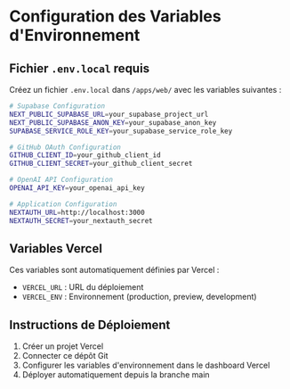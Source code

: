 # Configuration des Variables d'Environnement

## Fichier `.env.local` requis

Créez un fichier `.env.local` dans `/apps/web/` avec les variables suivantes :

```bash
# Supabase Configuration
NEXT_PUBLIC_SUPABASE_URL=your_supabase_project_url
NEXT_PUBLIC_SUPABASE_ANON_KEY=your_supabase_anon_key
SUPABASE_SERVICE_ROLE_KEY=your_supabase_service_role_key

# GitHub OAuth Configuration
GITHUB_CLIENT_ID=your_github_client_id
GITHUB_CLIENT_SECRET=your_github_client_secret

# OpenAI API Configuration
OPENAI_API_KEY=your_openai_api_key

# Application Configuration
NEXTAUTH_URL=http://localhost:3000
NEXTAUTH_SECRET=your_nextauth_secret
```

## Variables Vercel

Ces variables sont automatiquement définies par Vercel :
- `VERCEL_URL` : URL du déploiement
- `VERCEL_ENV` : Environnement (production, preview, development)

## Instructions de Déploiement

1. Créer un projet Vercel
2. Connecter ce dépôt Git
3. Configurer les variables d'environnement dans le dashboard Vercel
4. Déployer automatiquement depuis la branche main
